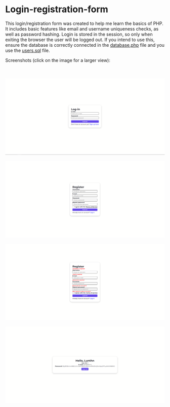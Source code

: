 # Login-registration-form 
This login/registration form was created to help me learn the basics of PHP. It includes basic features like email and username uniqueness checks, as well as password hashing. Login is stored in the session, so only when exiting the browser the user will be logged out. If you intend to use this, ensure the database is correctly connected in the [database.php](https://github.com/Lunthn/Login-registration-form/blob/main/database.php) file and you use the [users.sql](https://github.com/Lunthn/Login-registration-form/blob/main/users.sql) file.

Screenshots (click on the image for a larger view):

<br>
<br>
<img src="screenshots/screenshot1.png">
<br>
<br>
<img src="screenshots/screenshot2.png">
<br>
<br>
<img src="screenshots/screenshot3.png">
<br>
<br>
<img src="screenshots/screenshot4.png">
<br>
<br>


